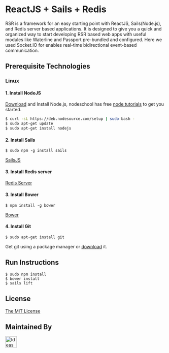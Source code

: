 # ReactJS + Sails + Redis


RSR is a framework for an easy starting point with ReactJS, Sails(Node.js), and Redis server based applications. It is designed to give you a quick and organized way to start developing RSR based web apps with useful modules like Waterline and Passport pre-bundled and configured. Here we used  Socket.IO for enables real-time bidirectional event-based communication.

## Prerequisite Technologies
### Linux

#### 1. Install NodeJS
<a href="http://nodejs.org/download/">Download</a> and Install Node.js, nodeschool has free <a href=" http://nodeschool.io/#workshoppers">node tutorials</a> to get you started.

```bash
$ curl -sL https://deb.nodesource.com/setup | sudo bash -
$ sudo apt-get update
$ sudo apt-get install nodejs
```

#### 2. Install Sails
```
$ sudo npm -g install sails
```
[SailsJS](http://sailsjs.org/get-started)

#### 3. Install Redis server
[Redis Server](http://redis.io/topics/quickstart)

#### 3. Install Bower
```
$ npm install -g bower
```
[Bower](http://bower.io/)

#### 4. Install Git
```
$ sudo apt-get install git
```
Get git using a package manager or <a href="http://git-scm.com/downloads">download</a> it.

## Run Instructions
```
$ sudo npm install
$ bower install
$ sails lift
```

## License
[The MIT License](http://opensource.org/licenses/MIT)

## Maintained By
[<img src='http://ideas2it.com/images/logo.png' title='Ideas2It Technologies Pvt Ltd' height='36px'>](http://ideas2it.com)
